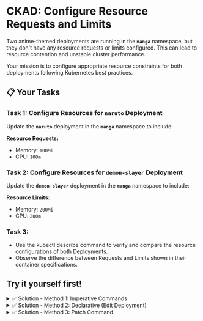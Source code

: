 # CKAD: Configure Resource Requests and Limits

Two anime-themed deployments are running in the **`manga`** namespace, but they don't have any resource requests or limits configured. This can lead to resource contention and unstable cluster performance.

Your mission is to configure appropriate resource constraints for both deployments following Kubernetes best practices.

## 📋 Your Tasks

### Task 1: Configure Resources for `naruto` Deployment

Update the **`naruto`** deployment in the **`manga`** namespace to include:

**Resource Requests:**
- Memory: `100Mi`
- CPU: `100m`



### Task 2: Configure Resources for `demon-slayer` Deployment

Update the **`demon-slayer`** deployment in the **`manga`** namespace to include:

**Resource Limits:**
- Memory: `200Mi`
- CPU: `200m`

### Task 3:
- Use the kubectl describe command to verify and compare the resource configurations of both Deployments.
- Observe the difference between Requests and Limits shown in their container specifications.

## Try it yourself first!

<details><summary>✅ Solution - Method 1: Imperative Commands</summary>

```bash
# Task 1: Configure requests for naruto
kubectl set resources deployment naruto \
  --requests=cpu=100m,memory=100Mi \
  -n manga

# Wait for rollout
kubectl rollout status deployment/naruto -n manga

# Task 2: Configure limits for demon-slayer
kubectl set resources deployment demon-slayer \
  --limits=cpu=200m,memory=200Mi \
  -n manga

# Wait for rollout
kubectl rollout status deployment/demon-slayer -n manga

# Verify
kubectl get pods -n manga -o custom-columns=NAME:.metadata.name,CPU-REQ:.spec.containers[0].resources.requests.cpu,CPU-LIM:.spec.containers[0].resources.limits.cpu,MEM-REQ:.spec.containers[0].resources.requests.memory,MEM-LIM:.spec.containers[0].resources.limits.memory
```

</details>

<details><summary>✅ Solution - Method 2: Declarative (Edit Deployment)</summary>

```bash
# Task 1: Edit naruto deployment
kubectl edit deployment naruto -n manga
```

Add the following under `spec.template.spec.containers[0]`:

```yaml
        resources:
          requests:
            cpu: "100m"
            memory: "100Mi"
```

```bash
# Task 2: Edit demon-slayer deployment
kubectl edit deployment demon-slayer -n manga
```

Add the following under `spec.template.spec.containers[0]`:

```yaml
        resources:
          limits:
            cpu: "200m"
            memory: "200Mi"
```

</details>

<details><summary>✅ Solution - Method 3: Patch Command</summary>

```bash
# Task 1: Patch naruto deployment with requests
kubectl patch deployment naruto -n manga --type='json' -p='[
  {
    "op": "add",
    "path": "/spec/template/spec/containers/0/resources",
    "value": {
      "requests": {
        "cpu": "100m",
        "memory": "100Mi"
      }
    }
  }
]'

# Task 2: Patch demon-slayer deployment with limits
kubectl patch deployment demon-slayer -n manga --type='json' -p='[
  {
    "op": "add",
    "path": "/spec/template/spec/containers/0/resources",
    "value": {
      "limits": {
        "cpu": "200m",
        "memory": "200Mi"
      }
    }
  }
]'

# Verify both deployments
kubectl rollout status deployment/naruto -n manga
kubectl rollout status deployment/demon-slayer -n manga
```

</details>

